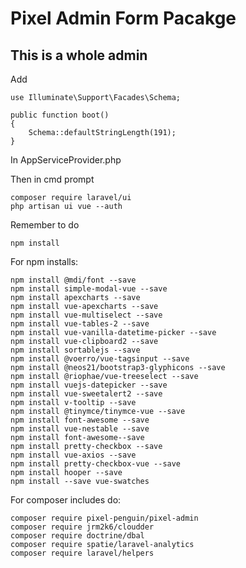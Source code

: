 # Pixel Admin Form Pacakge

## This is a whole admin

Add
```
use Illuminate\Support\Facades\Schema;

public function boot()
{
    Schema::defaultStringLength(191);
}
```
In AppServiceProvider.php

Then in cmd prompt
```
composer require laravel/ui
php artisan ui vue --auth
```

Remember to do

```
npm install
```

For npm installs:

```
npm install @mdi/font --save
npm install simple-modal-vue --save
npm install apexcharts --save
npm install vue-apexcharts --save
npm install vue-multiselect --save
npm install vue-tables-2 --save
npm install vue-vanilla-datetime-picker --save
npm install vue-clipboard2 --save
npm install sortablejs --save
npm install @voerro/vue-tagsinput --save
npm install @neos21/bootstrap3-glyphicons --save
npm install @riophae/vue-treeselect --save
npm install vuejs-datepicker --save
npm install vue-sweetalert2 --save
npm install v-tooltip --save
npm install @tinymce/tinymce-vue --save
npm install font-awesome --save
npm install vue-nestable --save
npm install font-awesome--save
npm install pretty-checkbox --save
npm install vue-axios --save
npm install pretty-checkbox-vue --save
npm install hooper --save
npm install --save vue-swatches
```

For composer includes do:

```
composer require pixel-penguin/pixel-admin
composer require jrm2k6/cloudder
composer require doctrine/dbal
composer require spatie/laravel-analytics
composer require laravel/helpers
```



